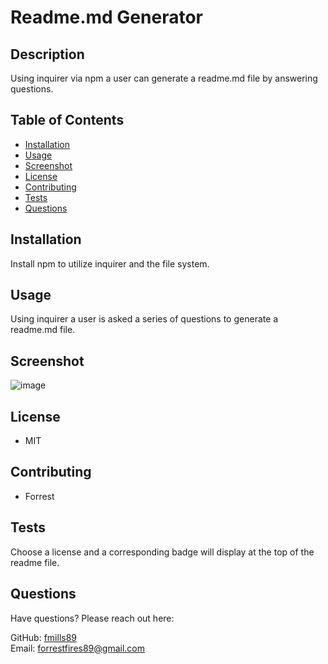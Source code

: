 # Readme.md Generator

## Description
Using inquirer via npm a user can generate a readme.md file by answering questions.

## Table of Contents
* [Installation](#installation)
* [Usage](#usage)
* [Screenshot](#screenshot)
* [License](#license)
* [Contributing](#contributing)
* [Tests](#tests)
* [Questions](#questions)

## Installation
Install npm to utilize inquirer and the file system.

## Usage
Using inquirer a user is asked a series of questions to generate a readme.md file.

## Screenshot
![image](https://user-images.githubusercontent.com/89666151/148689001-5b846eb1-71e7-4046-b993-cb942e417240.png)

## License
* MIT

## Contributing
* Forrest

## Tests
Choose a license and a corresponding badge will display at the top of the readme file.

## Questions
Have questions? Please reach out here:

GitHub: <a href="https://github.com/fmills89">fmills89</a> </br>
Email: forrestfires89@gmail.com
